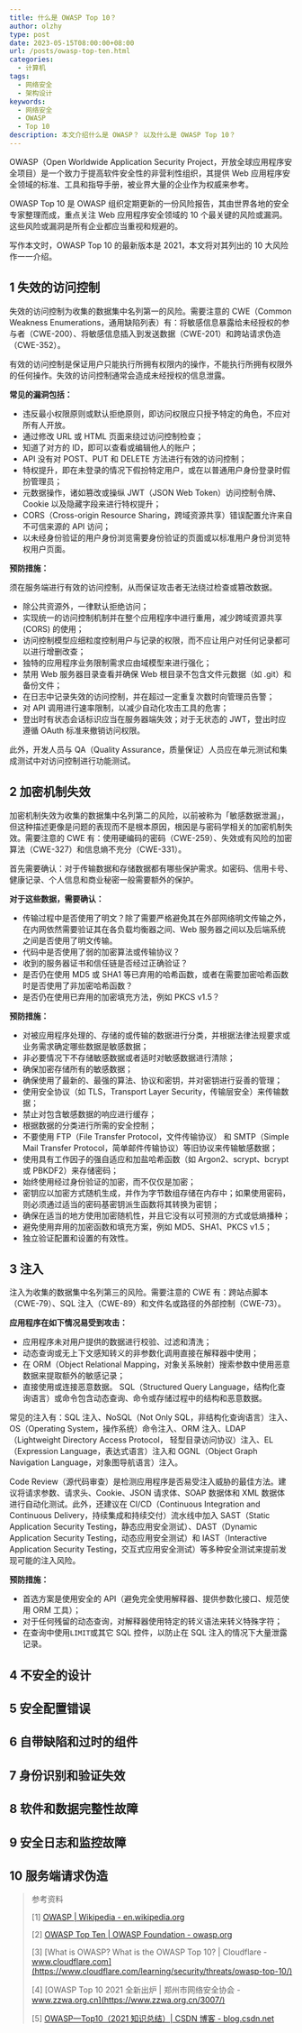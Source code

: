 ```yaml
---
title: 什么是 OWASP Top 10？
author: olzhy
type: post
date: 2023-05-15T08:00:00+08:00
url: /posts/owasp-top-ten.html
categories:
  - 计算机
tags:
  - 网络安全
  - 架构设计
keywords:
  - 网络安全
  - OWASP
  - Top 10
description: 本文介绍什么是 OWASP？ 以及什么是 OWASP Top 10？
---
```


OWASP（Open Worldwide Application Security Project，开放全球应用程序安全项目）是一个致力于提高软件安全性的非营利性组织，其提供 Web 应用程序安全领域的标准、工具和指导手册，被业界大量的企业作为权威来参考。

OWASP Top 10 是 OWASP 组织定期更新的一份风险报告，其由世界各地的安全专家整理而成，重点关注 Web 应用程序安全领域的 10 个最关键的风险或漏洞。这些风险或漏洞是所有企业都应当重视和规避的。

写作本文时，OWASP Top 10 的最新版本是 2021，本文将对其列出的 10 大风险作一一介绍。

## 1 失效的访问控制

失效的访问控制为收集的数据集中名列第一的风险。需要注意的 CWE（Common Weakness Enumerations，通用缺陷列表）有：将敏感信息暴露给未经授权的参与者（CWE-200）、将敏感信息插入到发送数据（CWE-201）和跨站请求伪造（CWE-352）。

有效的访问控制是保证用户只能执行所拥有权限内的操作，不能执行所拥有权限外的任何操作。失效的访问控制通常会造成未经授权的信息泄露。

**常见的漏洞包括：**

- 违反最小权限原则或默认拒绝原则，即访问权限应只授予特定的角色，不应对所有人开放。
- 通过修改 URL 或 HTML 页面来绕过访问控制检查；
- 知道了对方的 ID，即可以查看或编辑他人的账户；
- API 没有对 POST、PUT 和 DELETE 方法进行有效的访问控制；
- 特权提升，即在未登录的情况下假扮特定用户，或在以普通用户身份登录时假扮管理员；
- 元数据操作，诸如篡改或操纵 JWT（JSON Web Token）访问控制令牌、Cookie 以及隐藏字段来进行特权提升；
- CORS（Cross-origin Resource Sharing，跨域资源共享）错误配置允许来自不可信来源的 API 访问；
- 以未经身份验证的用户身份浏览需要身份验证的页面或以标准用户身份浏览特权用户页面。

**预防措施：**

须在服务端进行有效的访问控制，从而保证攻击者无法绕过检查或篡改数据。

- 除公共资源外，一律默认拒绝访问；
- 实现统一的访问控制机制并在整个应用程序中进行重用，减少跨域资源共享 (CORS) 的使用；
- 访问控制模型应细粒度控制用户与记录的权限，而不应让用户对任何记录都可以进行增删改查；
- 独特的应用程序业务限制需求应由域模型来进行强化；
- 禁用 Web 服务器目录查看并确保 Web 根目录不包含文件元数据（如 .git）和备份文件；
- 在日志中记录失效的访问控制，并在超过一定重复次数时向管理员告警；
- 对 API 调用进行速率限制，以减少自动化攻击工具的危害；
- 登出时有状态会话标识应当在服务器端失效；对于无状态的 JWT，登出时应遵循 OAuth 标准来撤销访问权限。

此外，开发人员与 QA（Quality Assurance，质量保证）人员应在单元测试和集成测试中对访问控制进行功能测试。

## 2 加密机制失效

加密机制失效为收集的数据集中名列第二的风险，以前被称为「敏感数据泄漏」，但这种描述更像是问题的表现而不是根本原因，根因是与密码学相关的加密机制失效。需要注意的 CWE 有：使用硬编码的密码（CWE-259）、失效或有风险的加密算法（CWE-327）和信息熵不充分（CWE-331）。

首先需要确认：对于传输数据和存储数据都有哪些保护需求。如密码、信用卡号、健康记录、个人信息和商业秘密一般需要额外的保护。

**对于这些数据，需要确认：**

- 传输过程中是否使用了明文？除了需要严格避免其在外部网络明文传输之外，在内网依然需要验证其在各负载均衡器之间、Web 服务器之间以及后端系统之间是否使用了明文传输。
- 代码中是否使用了弱的加密算法或传输协议？
- 收到的服务器证书和信任链是否经过正确验证？
- 是否仍在使用 MD5 或 SHA1 等已弃用的哈希函数，或者在需要加密哈希函数时是否使用了非加密哈希函数？
- 是否仍在使用已弃用的加密填充方法，例如 PKCS v1.5？

**预防措施：**

- 对被应用程序处理的、存储的或传输的数据进行分类，并根据法律法规要求或业务需求确定哪些数据是敏感数据；
- 非必要情况下不存储敏感数据或者适时对敏感数据进行清除；
- 确保加密存储所有的敏感数据；
- 确保使用了最新的、最强的算法、协议和密钥，并对密钥进行妥善的管理；
- 使用安全协议（如 TLS，Transport Layer Security，传输层安全）来传输数据；
- 禁止对包含敏感数据的响应进行缓存；
- 根据数据的分类进行所需的安全控制；
- 不要使用 FTP（File Transfer Protocol，文件传输协议） 和 SMTP（Simple Mail Transfer Protocol，简单邮件传输协议）等旧协议来传输敏感数据；
- 使用具有工作因子的强自适应和加盐哈希函数（如 Argon2、scrypt、bcrypt 或 PBKDF2）来存储密码；
- 始终使用经过身份验证的加密，而不仅仅是加密；
- 密钥应以加密方式随机生成，并作为字节数组存储在内存中；如果使用密码，则必须通过适当的密码基密钥派生函数将其转换为密钥；
- 确保在适当的地方使用加密随机性，并且它没有以可预测的方式或低熵播种；
- 避免使用弃用的加密函数和填充方案，例如 MD5、SHA1、PKCS v1.5；
- 独立验证配置和设置的有效性。

## 3 注入

注入为收集的数据集中名列第三的风险。需要注意的 CWE 有：跨站点脚本（CWE-79）、SQL 注入（CWE-89）和文件名或路径的外部控制（CWE-73）。

**应用程序在如下情况易受到攻击：**

- 应用程序未对用户提供的数据进行校验、过滤和清洗；
- 动态查询或无上下文感知转义的非参数化调用直接在解释器中使用；
- 在 ORM（Object Relational Mapping，对象关系映射）搜索参数中使用恶意数据来提取额外的敏感记录；
- 直接使用或连接恶意数据。 SQL（Structured Query Language，结构化查询语言）或命令包含动态查询、命令或存储过程中的结构和恶意数据。

常见的注入有：SQL 注入、NoSQL（Not Only SQL，非结构化查询语言）注入、OS（Operating System，操作系统）命令注入、ORM 注入、LDAP（Lightweight Directory Access Protocol， 轻型目录访问协议）注入、EL（Expression Language，表达式语言）注入和 OGNL（Object Graph Navigation Language，对象图导航语言）注入。

Code Review（源代码审查）是检测应用程序是否易受注入威胁的最佳方法。建议将请求参数、请求头、Cookie、JSON 请求体、SOAP 数据体和 XML 数据体进行自动化测试。此外，还建议在 CI/CD（Continuous Integration and Continuous Delivery，持续集成和持续交付）流水线中加入 SAST（Static Application Security Testing，静态应用安全测试）、DAST（Dynamic Application Security Testing，动态应用安全测试）和 IAST（Interactive Application Security Testing，交互式应用安全测试）等多种安全测试来提前发现可能的注入风险。

**预防措施：**

- 首选方案是使用安全的 API（避免完全使用解释器、提供参数化接口、规范使用 ORM 工具）；
- 对于任何残留的动态查询，对解释器使用特定的转义语法来转义特殊字符；
- 在查询中使用`LIMIT`或其它 SQL 控件，以防止在 SQL 注入的情况下大量泄露记录。

## 4 不安全的设计

## 5 安全配置错误

## 6 自带缺陷和过时的组件

## 7 身份识别和验证失效

## 8 软件和数据完整性故障

## 9 安全日志和监控故障

## 10 服务端请求伪造

> 参考资料
>
> [1] [OWASP | Wikipedia - en.wikipedia.org](https://en.wikipedia.org/wiki/OWASP)
>
> [2] [OWASP Top Ten | OWASP Foundation - owasp.org](https://owasp.org/www-project-top-ten/)
>
> [3] [What is OWASP? What is the OWASP Top 10? | Cloudflare - www.cloudflare.com](https://www.cloudflare.com/learning/security/threats/owasp-top-10/)
>
> [4] [OWASP Top 10 2021 全新出炉 | 郑州市网络安全协会 - www.zzwa.org.cn](https://www.zzwa.org.cn/3007/)
>
> [5] [OWASP—Top10（2021 知识总结）| CSDN 博客 - blog.csdn.net](https://blog.csdn.net/weixin_45996361/article/details/123683993)
